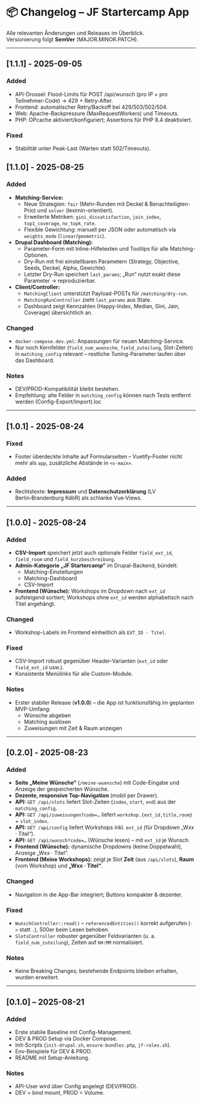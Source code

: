 # 📦 Changelog – JF Startercamp App

Alle relevanten Änderungen und Releases im Überblick.  
Versionierung folgt **SemVer** (MAJOR.MINOR.PATCH).

---

## [1.1.1] - 2025-09-05
### Added
- API-Drossel: Flood-Limits für POST /api/wunsch (pro IP + pro Teilnehmer-Code) → 429 + Retry-After.
- Frontend: automatischer Retry/Backoff bei 429/503/502/504.
- Web: Apache-Backpressure (MaxRequestWorkers) und Timeouts.
- PHP: OPcache aktiviert/konfiguriert; Assertions für PHP 8.4 deaktiviert.

### Fixed
- Stabilität unter Peak-Last (Warten statt 502/Timeouts).


## [1.1.0] - 2025-08-25

### Added
- **Matching-Service:**
  - Neue Strategien: `fair` (Mehr-Runden mit Deckel & Benachteiligten-Prio) und `solver` (leximin-orientiert).
  - Erweiterte Metriken: `gini_dissatisfaction`, `jain_index`, `top1_coverage`, `no_topk_rate`.
  - Flexible Gewichtung: manuell per JSON oder automatisch via `weights_mode` (`linear`/`geometric`).
- **Drupal Dashboard (Matching):**
  - Parameter-Form mit Inline-Hilfetexten und Tooltips für alle Matching-Optionen.
  - Dry-Run mit frei einstellbaren Parametern (Strategy, Objective, Seeds, Deckel, Alpha, Gewichte).
  - Letzter Dry-Run speichert `last_params`; „Run“ nutzt exakt diese Parameter → reproduzierbar.
- **Client/Controller:**
  - `MatchingClient` unterstützt Payload-POSTs für `/matching/dry-run`.
  - `MatchingRunController` zieht `last_params` aus State.
  - Dashboard zeigt Kennzahlen (Happy-Index, Median, Gini, Jain, Coverage) übersichtlich an.

### Changed
- `docker-compose.dev.yml`: Anpassungen für neuen Matching-Service.
- Nur noch Kernfelder (`field_num_wuensche`, `field_zuteilung`, Slot-Zeiten) in `matching_config` relevant – restliche Tuning-Parameter laufen über das Dashboard.

### Notes
- DEV/PROD-Kompatibilität bleibt bestehen.
- Empfehlung: alte Felder in `matching_config` können nach Tests entfernt werden (Config-Export/Import).loc

---

## [1.0.1] - 2025-08-24
### Fixed
- Footer überdeckte Inhalte auf Formularseiten – Vuetify-Footer nicht mehr als `app`, zusätzliche Abstände in `<v-main>`.

### Added
- Rechtstexte: **Impressum** und **Datenschutzerklärung** (LV Berlin‑Brandenburg KdöR) als schlanke Vue‑Views.

---

## [1.0.0] - 2025-08-24

### Added
- **CSV-Import** speichert jetzt auch optionale Felder `field_ext_id`, `field_room` und `field_kurzbeschreibung`.
- **Admin-Kategorie „JF Startercamp“** im Drupal-Backend, bündelt:
  - Matching-Einstellungen
  - Matching-Dashboard
  - CSV-Import
- **Frontend (Wünsche):** Workshops im Dropdown nach `ext_id` aufsteigend sortiert; Workshops ohne `ext_id` werden alphabetisch nach Titel angehängt.

### Changed
- Workshop-Labels im Frontend einheitlich als `EXT_ID · Titel`.

### Fixed
- CSV-Import robust gegenüber Header-Varianten (`ext_id` oder `field_ext_id` usw.).
- Konsistente Menülinks für alle Custom-Module.

### Notes
- Erster stabiler Release (**v1.0.0**) – die App ist funktionsfähig im geplanten MVP-Umfang:
  - Wünsche abgeben
  - Matching auslösen
  - Zuweisungen mit Zeit & Raum anzeigen

---

## [0.2.0] - 2025-08-23

### Added
- **Seite „Meine Wünsche“** (`/meine-wuensche`) mit Code-Eingabe und Anzeige der gespeicherten Wünsche.
- **Dezente, responsive Top-Navigation** (mobil per Drawer).
- **API:** `GET /api/slots` liefert Slot-Zeiten (`index`, `start`, `end`) aus der `matching_config`.
- **API:** `GET /api/zuweisungen?code=…` liefert `workshop.{ext_id,title,room}` + `slot_index`.
- **API:** `GET /api/config` liefert Workshops inkl. `ext_id` (für Dropdown „Wxx · Titel“).
- **API:** `GET /api/wunsch?code=…` (Wünsche lesen) – mit `ext_id` je Wunsch.
- **Frontend (Wünsche):** dynamische Dropdowns (keine Doppelwahl), Anzeige „Wxx · Titel“.
- **Frontend (Meine Workshops):** zeigt je Slot **Zeit** (aus `/api/slots`), **Raum** (vom Workshop) und **„Wxx · Titel“**.

### Changed
- Navigation in die App-Bar integriert; Buttons kompakter & dezenter.

### Fixed
- `WunschController::read()` – `referencedEntities()` korrekt aufgerufen (`->` statt `.`), 500er beim Lesen behoben.
- `SlotsController` robuster gegenüber Feldvarianten (u. a. `field_num_zuteilung`), Zeiten auf `HH:MM` normalisiert.

### Notes
- Keine Breaking Changes; bestehende Endpoints bleiben erhalten, wurden erweitert.

---

## [0.1.0] – 2025-08-21

### Added
- Erste stabile Baseline mit Config-Management.
- DEV & PROD Setup via Docker Compose.
- Init-Scripts (`init-drupal.sh`, `ensure-bundles.php`, `jf-roles.sh`).
- Env-Beispiele für DEV & PROD.
- README mit Setup-Anleitung.

### Notes
- API-User wird über Config angelegt (DEV/PROD).
- DEV = bind mount, PROD = Volume.
